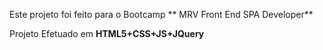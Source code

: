 Este projeto foi feito para o Bootcamp ** MRV Front End SPA Developer**

Projeto Efetuado em **HTML5+CSS+JS+JQuery**
